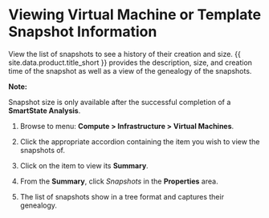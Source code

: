# Viewing Virtual Machine or Template Snapshot Information

View the list of snapshots to see a history of their creation and size.
{{ site.data.product.title_short }} provides the description, size, and creation time of the
snapshot as well as a view of the genealogy of the snapshots.

**Note:**

Snapshot size is only available after the successful completion of a **SmartState Analysis**.

1. Browse to menu: **Compute > Infrastructure > Virtual Machines**.

2. Click the appropriate accordion containing the item you wish to view the snapshots of.

3. Click on the item to view its **Summary**.

4. From the **Summary**, click *Snapshots* in the **Properties** area.

5. The list of snapshots show in a tree format and captures their genealogy.
